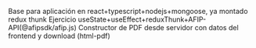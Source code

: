 Base para aplicación en react+typescript+nodejs+mongoose, ya montado redux thunk
Ejercicio useState+useEffect+reduxThunk+AFIP-API(@afipsdk/afip.js)
Constructor de PDF desde servidor con datos del frontend y download (html-pdf)